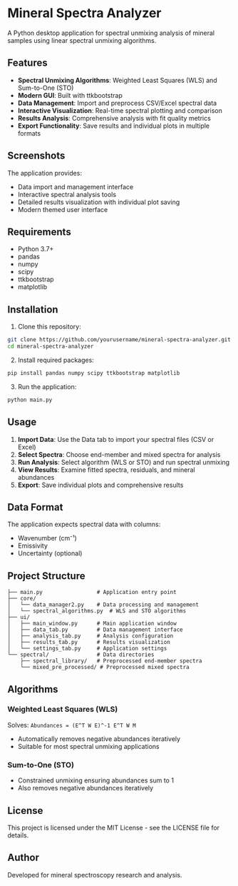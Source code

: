 # Mineral Spectra Analyzer

A Python desktop application for spectral unmixing analysis of mineral samples using linear spectral unmixing algorithms.

## Features

- **Spectral Unmixing Algorithms**: Weighted Least Squares (WLS) and Sum-to-One (STO)
- **Modern GUI**: Built with ttkbootstrap
- **Data Management**: Import and preprocess CSV/Excel spectral data
- **Interactive Visualization**: Real-time spectral plotting and comparison
- **Results Analysis**: Comprehensive analysis with fit quality metrics
- **Export Functionality**: Save results and individual plots in multiple formats

## Screenshots

The application provides:
- Data import and management interface
- Interactive spectral analysis tools
- Detailed results visualization with individual plot saving
- Modern themed user interface

## Requirements

- Python 3.7+
- pandas
- numpy
- scipy
- ttkbootstrap
- matplotlib

## Installation

1. Clone this repository:
```bash
git clone https://github.com/yourusername/mineral-spectra-analyzer.git
cd mineral-spectra-analyzer
```

2. Install required packages:
```bash
pip install pandas numpy scipy ttkbootstrap matplotlib
```

3. Run the application:
```bash
python main.py
```

## Usage

1. **Import Data**: Use the Data tab to import your spectral files (CSV or Excel)
2. **Select Spectra**: Choose end-member and mixed spectra for analysis
3. **Run Analysis**: Select algorithm (WLS or STO) and run spectral unmixing
4. **View Results**: Examine fitted spectra, residuals, and mineral abundances
5. **Export**: Save individual plots and comprehensive results

## Data Format

The application expects spectral data with columns:
- Wavenumber (cm⁻¹)
- Emissivity
- Uncertainty (optional)

## Project Structure

```
├── main.py                 # Application entry point
├── core/
│   └── data_manager2.py    # Data processing and management
│   └── spectral_algorithms.py  # WLS and STO algorithms
├── ui/
│   ├── main_window.py      # Main application window
│   ├── data_tab.py         # Data management interface
│   ├── analysis_tab.py     # Analysis configuration
│   ├── results_tab.py      # Results visualization
│   └── settings_tab.py     # Application settings
└── spectral/               # Data directories
    ├── spectral_library/   # Preprocessed end-member spectra
    └── mixed_pre_processed/ # Preprocessed mixed spectra
```

## Algorithms

### Weighted Least Squares (WLS)
Solves: `Abundances = (E^T W E)^-1 E^T W M`
- Automatically removes negative abundances iteratively
- Suitable for most spectral unmixing applications

### Sum-to-One (STO)
- Constrained unmixing ensuring abundances sum to 1
- Also removes negative abundances iteratively

## License

This project is licensed under the MIT License - see the LICENSE file for details.

## Author

Developed for mineral spectroscopy research and analysis.
